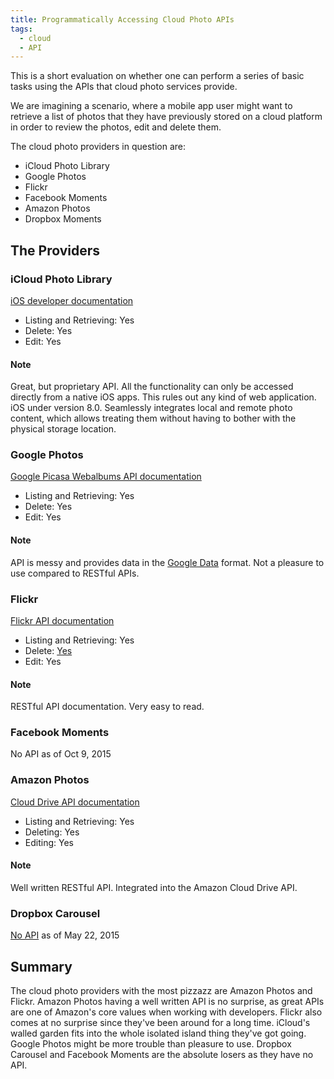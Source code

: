 ```yaml
---
title: Programmatically Accessing Cloud Photo APIs
tags:
  - cloud
  - API
---
```

This is a short evaluation on whether one can perform a series of basic tasks
using the APIs that cloud photo services provide.

We are imagining a scenario, where a mobile app user might want to retrieve a
list of photos that they have previously stored on a cloud platform in order to
review the photos, edit and delete them.

The cloud photo providers in question are:

- iCloud Photo Library
- Google Photos
- Flickr
- Facebook Moments
- Amazon Photos
- Dropbox Moments

## The Providers

### iCloud Photo Library
[iOS developer documentation](https://developer.apple.com/library/prerelease/ios/documentation/Photos/Reference/Photos_Framework/)

- Listing and Retrieving: Yes
- Delete: Yes
- Edit: Yes

#### Note
Great, but proprietary API. All the functionality can only be accessed directly
from a native iOS apps. This rules out any kind of web application. iOS
under version 8.0. Seamlessly integrates local and remote photo content, which
allows treating them without having to bother with the physical storage
location.

### Google Photos
[Google Picasa Webalbums API documentation](https://developers.google.com/picasa-web/?hl=en)

- Listing and Retrieving: Yes
- Delete: Yes
- Edit: Yes

#### Note
API is messy and provides data in the [Google
Data](https://developers.google.com/gdata/?hl=en) format. Not a pleasure to
use compared to RESTful APIs.

### Flickr
[Flickr API documentation](https://www.flickr.com/services/api/)

- Listing and Retrieving: Yes
- Delete: [Yes](https://www.flickr.com/services/api/flickr.photos.delete.html)
- Edit: Yes

#### Note
RESTful API documentation. Very easy to read.

### Facebook Moments
No API as of Oct 9, 2015

### Amazon Photos
[Cloud Drive API documentation](https://developer.amazon.com/public/apis/experience/cloud-drive/)

- Listing and Retrieving: Yes
- Deleting: Yes
- Editing: Yes

#### Note
Well written RESTful API. Integrated into the Amazon Cloud Drive API.

### Dropbox Carousel
[No API](http://stackoverflow.com/questions/29198042/dropbox-carousel-api) as
of May 22, 2015

## Summary
The cloud photo providers with the most pizzazz are Amazon Photos and Flickr.
Amazon Photos having a well written API is no surprise, as great APIs are one of
Amazon's core values when working with developers. Flickr also comes at no
surprise since they've been around for a long time. iCloud's walled garden fits
into the whole isolated island thing they've got going. Google Photos might be
more trouble than pleasure to use. Dropbox Carousel and Facebook Moments are the
absolute losers as they have no API.
